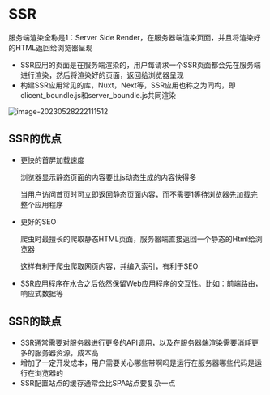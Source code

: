 # SSR

服务端渲染全称是1：Server Side Render，在服务器端渲染页面，并且将渲染好的HTML返回给浏览器呈现

- SSR应用的页面是在服务端渲染的，用户每请求一个SSR页面都会先在服务端进行渲染，然后将渲染好的页面，返回给浏览器呈现
- 构建SSR应用常见的库，Nuxt，Next等，SSR应用也称之为同构，即clicent_boundle.js和server_boundle.js共同渲染

![image-20230528222111512](C:\Users\86176\Desktop\SSR\images\ssr-1)

## SSR的优点

- 更快的首屏加载速度

  浏览器显示静态页面的内容要比js动态生成的内容快得多

  当用户访问首页时可立即返回静态页面内容，而不需要1等待浏览器先加载完整个应用程序

- 更好的SEO

  爬虫时最擅长的爬取静态HTML页面，服务器端直接返回一个静态的Html给浏览器

  这样有利于爬虫爬取网页内容，并编入索引，有利于SEO

- SSR应用程序在水合之后依然保留Web应用程序的交互性。比如：前端路由，响应式数据等



## SSR的缺点

- SSR通常需要对服务器进行更多的API调用，以及在服务器端渲染需要消耗更多的服务器资源，成本高
- 增加了一定开发成本，用户需要关心哪些带啊吗是运行在服务器哪些代码是运行在浏览器的
- SSR配置站点的缓存通常会比SPA站点要复杂一点
